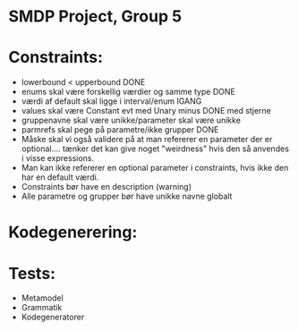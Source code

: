 # SMDP Project, Group 5

# Constraints:
* lowerbound < upperbound DONE
* enums skal være forskellig værdier og samme type DONE
* værdi af default skal ligge i interval/enum IGANG
* values skal være Constant evt med Unary minus DONE med stjerne
* gruppenavne skal være unikke/parameter skal være unikke 
* parmrefs skal pege på parametre/ikke grupper DONE
* Måske skal vi også validere på at man refererer en parameter der er optional.... tænker det kan give noget "weirdness" hvis den så anvendes i visse expressions.
* Man kan ikke refererer en optional parameter i constraints, hvis ikke den har en default værdi.
* Constraints bør have en description (warning)
* Alle parametre og grupper bør have unikke navne globalt
# Kodegenerering:


# Tests:
* Metamodel
* Grammatik
* Kodegeneratorer

